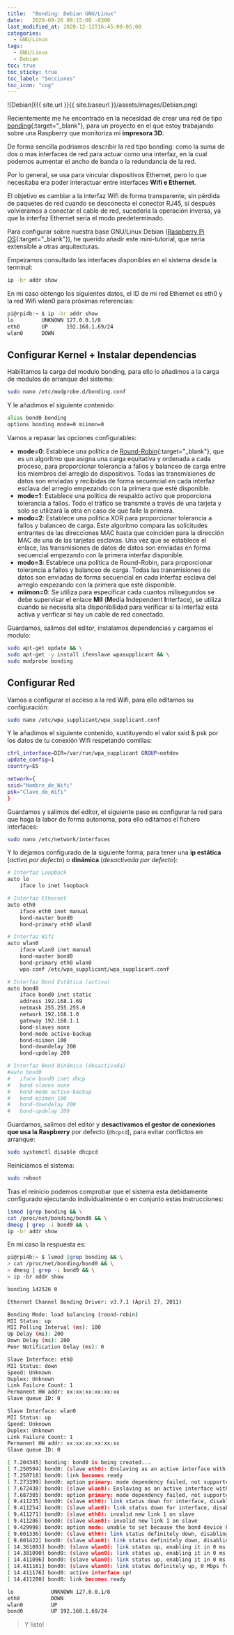 ```yaml
---
title:  "Bonding: Debian GNU/Linux"
date:   2020-09-26 08:15:00 -0300
last_modified_at: 2020-12-12T16:45:00-05:00
categories:
  - GNU/Linux
tags:
  - GNU/Linux
  - Debian
toc: true
toc_sticky: true
toc_label: "Secciones"
toc_icon: "cog"
---
```


![Debian]({{ site.url }}{{ site.baseurl }}/assets/images/Debian.png)

Recientemente me he encontrado en la necesidad de crear una red de tipo [bonding](https://wiki.debian.org/Bonding){:target="_blank"}, para un proyecto en el que estoy trabajando sobre una Raspberry que monitoriza mi **impresora 3D**.

De forma sencilla podriamos describir la red tipo bonding: como la suma de dos o mas interfaces de red para actuar como una interfaz, en la cual podemos aumentar el ancho de banda o la redundancia de la red.

Por lo general, se usa para vincular dispositivos Ethernet, pero lo que necesitaba era poder interactuar entre interfaces **Wifi e Ethernet**.

El objetivo es cambiar a la interfaz Wifi de forma transparente, sin pérdida de paquetes de red cuando se desconecta el conector RJ45, si después volvieramos a conectar el cable de red, sucederia la operación inversa, ya que la interfaz Ethernet sería el modo predeterminado.

Para configurar sobre nuestra base GNU/Linux Debian ([Raspberry Pi OS](https://www.raspberrypi.org/downloads/raspberry-pi-os/){:target="_blank"}), he querido añadir este mini-tutorial, que sería extensible a otras arquitecturas.

Empezamos consultado las interfaces disponibles en el sistema desde la terminal:

```bash
ip -br addr show
```

En mi caso obtengo los siguientes datos, el ID de mi red Ethernet es eth0 y la red Wifi wlan0 para próximas referencias:

```bash
pi@rpi4b:~ $ ip -br addr show
lo         UNKNOWN 127.0.0.1/8
eth0       UP      192.168.1.69/24
wlan0      DOWN
```

## Configurar Kernel + Instalar dependencias

Habilitamos la carga del modulo bonding, para ello lo añadimos a la carga de modulos de arranque del sistema:

```bash
sudo nano /etc/modprobe.d/bonding.conf
```

Y le añadimos el siguiente contenido:

```bash
alias bond0 bonding
options bonding mode=0 miimon=0
```

Vamos a repasar las opciones configurables:

- **mode=0**: Establece una política de [Round-Robin](https://es.wikipedia.org/wiki/Planificaci%C3%B3n_Round-robin){:target="_blank"}, que es un algoritmo que asigna una carga equitativa y ordenada a cada proceso, para proporcionar tolerancia a fallos y balanceo de carga entre los miembros del arreglo de dispositivos. Todas las transmisiones de datos son enviadas y recibidas de forma secuencial en cada interfaz esclava del arreglo empezando con la primera que esté disponible.
- **mode=1**: Establece una política de respaldo activo que proporciona tolerancia a fallos. Todo el tráfico se transmite a través de una tarjeta y solo se utilizará la otra en caso de que falle la primera.
- **modo=2**: Establece una política XOR para proporcionar tolerancia a fallos y balanceo de carga. Este algoritmo compara las solicitudes entrantes de las direcciones MAC hasta que coinciden para la dirección MAC de una de las tarjetas esclavas. Una vez que se establece el enlace, las transmisiones de datos de datos son enviadas en forma secuencial empezando con la primera interfaz disponible.
- **modo=3**: Establece una política de Round-Robin, para proporcionar tolerancia a fallos y balanceo de carga. Todas las transmisiones de datos son enviadas de forma secuencial en cada interfaz esclava del arreglo empezando con la primera que esté disponible.
- **miimon=0**: Se utiliza para especificar cada cuantos milisegundos se debe supervisar el enlace **MII** (**M**edia **I**ndependent **I**nterface), se utiliza cuando se necesita alta disponibilidad para verificar si la interfaz está activa y verificar si hay un cable de red conectado.

Guardamos, salimos del editor, instalamos dependencias y cargamos el modulo:

```bash
sudo apt-get update && \
sudo apt-get -y install ifenslave wpasupplicant && \
sudo modprobe bonding
```

## Configurar Red

Vamos a configurar el acceso a la red Wifi, para ello editamos su configuración:

```bash
sudo nano /etc/wpa_supplicant/wpa_supplicant.conf
```

Y le añadimos el siguiente contenido, sustituyendo el valor ssid & psk por los datos de tu conexión Wifi respetando comillas:

```bash
ctrl_interface=DIR=/var/run/wpa_supplicant GROUP=netdev
update_config=1
country=ES

network={
ssid="Nombre_de_Wifi"
psk="Clave_de_Wifi"
}
```

Guardamos y salimos del editor, el siguiente paso es configurar la red para que haga la labor de forma autonoma,  para ello editamos el fichero interfaces:

```bash
sudo nano /etc/network/interfaces
```

Y lo dejamos configurado de la siguiente forma, para tener una **ip estática** (*activa por defecto*) o **dinámica** (*desactivada por defecto*):

```bash
# Interfaz Loopback
auto lo
	iface lo inet loopback

# Interfaz Ethernet
auto eth0
	iface eth0 inet manual
	bond-master bond0
	bond-primary eth0 wlan0

# Interfaz Wifi
auto wlan0
	iface wlan0 inet manual
	bond-master bond0
	bond-primary eth0 wlan0
	wpa-conf /etc/wpa_supplicant/wpa_supplicant.conf

# Interfaz Bond Estática (activa)
auto bond0
	iface bond0 inet static
	address 192.168.1.69
	netmask 255.255.255.0
	network 192.168.1.0
	gateway 192.168.1.1
	bond-slaves none
	bond-mode active-backup
	bond-miimon 100
	bond-downdelay 200
	bond-updelay 200

# Interfaz Bond Dinámica (desactivada)
#auto bond0
#	iface bond0 inet dhcp
#	bond-slaves none
#	bond-mode active-backup
#	bond-miimon 100
#	bond-downdelay 200
#	bond-updelay 200
```

Guardamos, salimos del editor y **desactivamos el gestor de conexiones que usa la Raspberry** por defecto (`dhcpcd`), para evitar conflictos en arranque:

```bash
sudo systemctl disable dhcpcd
```

Reiniciamos el sistema:

```bash
sudo reboot
```

Tras el reinicio podemos comprobar que el sistema esta debidamente configurado ejecutando individualmente o en conjunto estas instrucciones:

```bash
lsmod |grep bonding && \
cat /proc/net/bonding/bond0 && \
dmesg | grep -i bond0 && \
ip -br addr show
```

En mi caso la respuesta es:

```bash
pi@rpi4b:~ $ lsmod |grep bonding && \
> cat /proc/net/bonding/bond0 && \
> dmesg | grep -i bond0 && \
> ip -br addr show

bonding 142526 0

Ethernet Channel Bonding Driver: v3.7.1 (April 27, 2011)

Bonding Mode: load balancing (round-robin)
MII Status: up
MII Polling Interval (ms): 100
Up Delay (ms): 200
Down Delay (ms): 200
Peer Notification Delay (ms): 0

Slave Interface: eth0
MII Status: down
Speed: Unknown
Duplex: Unknown
Link Failure Count: 1
Permanent HW addr: xx:xx:xx:xx:xx:xx
Slave queue ID: 0

Slave Interface: wlan0
MII Status: up
Speed: Unknown
Duplex: Unknown
Link Failure Count: 1
Permanent HW addr: xx:xx:xx:xx:xx:xx
Slave queue ID: 0

[ 7.204345] bonding: bond0 is being created...
[ 7.250594] bond0: (slave eth0): Enslaving as an active interface with an up link
[ 7.250718] bond0: link becomes ready
[ 7.273399] bond0: option primary: mode dependency failed, not supported in mode balance-rr(0)
[ 7.672438] bond0: (slave wlan0): Enslaving as an active interface with an up link
[ 7.687305] bond0: option primary: mode dependency failed, not supported in mode balance-rr(0)
[ 9.411235] bond0: (slave eth0): link status down for interface, disabling it in 200 ms
[ 9.411254] bond0: (slave wlan0): link status down for interface, disabling it in 200 ms
[ 9.411271] bond0: (slave eth0): invalid new link 1 on slave
[ 9.411286] bond0: (slave wlan0): invalid new link 1 on slave
[ 9.429998] bond0: option mode: unable to set because the bond device has slaves
[ 9.601336] bond0: (slave eth0): link status definitely down, disabling slave
[ 9.601422] bond0: (slave wlan0): link status definitely down, disabling slave
[ 14.361093] bond0: (slave wlan0): link status up, enabling it in 0 ms
[ 14.381090] bond0: (slave wlan0): link status up, enabling it in 0 ms
[ 14.411096] bond0: (slave wlan0): link status up, enabling it in 0 ms
[ 14.411161] bond0: (slave wlan0): link status definitely up, 0 Mbps full duplex
[ 14.411176] bond0: active interface up!
[ 14.411200] bond0: link becomes ready

lo            UNKNOWN 127.0.0.1/8
eth0          DOWN
wlan0         UP
bond0         UP 192.168.1.69/24
```

> Y listo!
